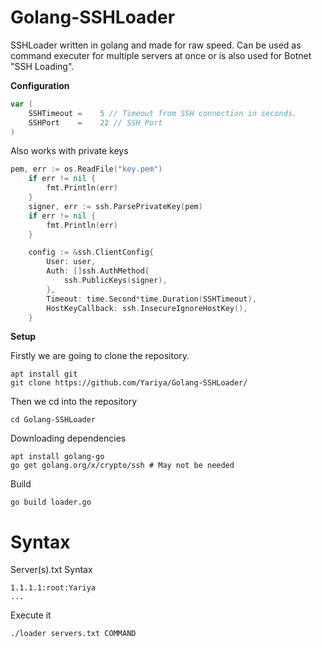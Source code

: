 # Golang-SSHLoader
SSHLoader written in golang and made for raw speed. Can be used as command executer for multiple servers at once or is also used for Botnet "SSH Loading".

**Configuration**



```go
var (
	SSHTimeout = 	5 // Timeout from SSH connection in seconds.
	SSHPort    = 	22 // SSH Port
)
```

Also works with private keys

```go
pem, err := os.ReadFile("key.pem")
	if err != nil {
		fmt.Println(err)
	}
	signer, err := ssh.ParsePrivateKey(pem)
	if err != nil {
		fmt.Println(err)
	}

	config := &ssh.ClientConfig{
		User: user,
		Auth: []ssh.AuthMethod{
			ssh.PublicKeys(signer),
		},
		Timeout: time.Second*time.Duration(SSHTimeout),
		HostKeyCallback: ssh.InsecureIgnoreHostKey(),
	}
```

**Setup**

Firstly we are going to clone the repository.
```
apt install git
git clone https://github.com/Yariya/Golang-SSHLoader/
```

Then we cd into the repository
```
cd Golang-SSHLoader
```

Downloading dependencies
```linux
apt install golang-go
go get golang.org/x/crypto/ssh # May not be needed
```

Build
```
go build loader.go
```

# Syntax


Server(s).txt Syntax

```
1.1.1.1:root:Yariya
...
```

Execute it
```
./loader servers.txt COMMAND
```
